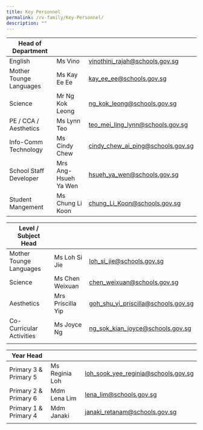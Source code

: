 ```yaml
---
title: Key Personnel
permalink: /rv-family/Key-Personnel/
description: ""
---
```

|  Head of Department |   |   |
|---|---|---|
| English     | Ms Vino  | vinothini_rajah@schools.gov.sg |
| Mother Tounge Languages | Ms Kay Ee Ee | kay_ee_ee@schools.gov.sg |
| Science | Mr Ng Kok Leong | ng_kok_leong@schools.gov.sg |
| PE / CCA / Aesthetics | Ms Lynn Teo | teo_mei_ling_lynn@schools.gov.sg |
| Info-Comm Technology | Ms Cindy Chew | cindy_chew_ai_ping@schools.gov.sg  |
| School Staff Developer | Mrs Ang-Hsueh Ya Wen | hsueh_ya_wen@schools.gov.sg  |
| Student Mangement | Ms Chung Li Koon | chung_Li_Koon@schools.gov.sg


| Level / Subject Head  |   |   |
|---|---|---|
| Mother Tounge Languages | Ms Loh Si Jie  | loh_si_jie@schools.gov.sg  |
| Science | Ms Chen Weixuan | chen_weixuan@schools.gov.sg  |
| Aesthetics  | Mrs Priscilla Yip | goh_shu_yi_priscilla@schools.gov.sg  |
| Co-Curricular Activities | Ms Joyce Ng | ng_sok_kian_joyce@schools.gov.sg  |
|   |   |   |

| Year Head  |   |   |
|---|---|---|
| Primary 3 & Primary 5 | Ms Reginia Loh  | loh_sook_yee_reginia@schools.gov.sg  |
| Primary 2 & Primary 6 | Mdm Lena Lim  | lena_lim@schools.gov.sg  |
| Primary 1 & Primary 4 | Mdm Janaki | janaki_retanam@schools.gov.sg  |
|   |   |   |
